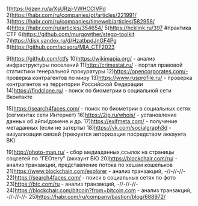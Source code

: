 1)https://dzen.ru/a/XsURzj-VWHCCIVPd
2)https://habr.com/ru/companies/pt/articles/221991/
3)https://habr.com/ru/companies/timeweb/articles/582958/
4)https://habr.com/ru/articles/354654/
5)https://hcklink.ru/397 #практика CTF
6)https://github.com/murgowther/stego-toolkit
7)https://disk.yandex.ru/d/HzatbpdJnGF4Pg
8)https://github.com/acisoru/MIA_CTF2023

9)https://github.com/ctfs
10)https://wikimapia.org/ - анализ инфраструктуры поселений
11)http://crimestat.ru/ - портал правовой статистики генеральной прокуратуры
12)https://opencorporates.com/- проверка контрагентов по миру
13)https://www.rusprofile.ru/ - проверка контрагентов на территории Российской Федерации
14)https://findclone.ru/ - поиск по биометрии в социальной сети Вконтакте

15)https://search4faces.com/ - поиск по биометрии в социальных сетях (сегментах сети Интернет)
16)https://2ip.ru/whois/ - установление данных об айпи\домене и др.
17)https://exifmeta.com/ - получение метаданных (если не затерты)
18)https://vk.com/socialgraph3d - визуализация связей (треюуется авторизация посредством аккаунта ВК)

19)http://photo-map.ru/ - сбор медиаданных,ссылок на страницы соцсетей по "ГЕОтегу" (аккаунт ВК)
20)https://blockchair.com/ru/ - анализ транзакций, представление потока по хешам кошельков
21)https://www.blockchain.com/explorer - анализ транзакций, -//-//-//-
22)https://search4faces.com/ - поиск в социальных сетях по фото
23)https://btc.com/ru - анализ транзакций, -//-//-//-
24)https://blockchair.com/bitcoin?from=bitcoin.com - анализ транзакций, -//-//-//-
25)https://habr.com/ru/company/bastion/blog/688972/
